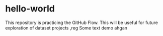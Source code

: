 # hello-world
This repository is practicing the GitHub Flow.
This will be useful for future exploration of dataset projects ,reg
Some text demo ahgan
